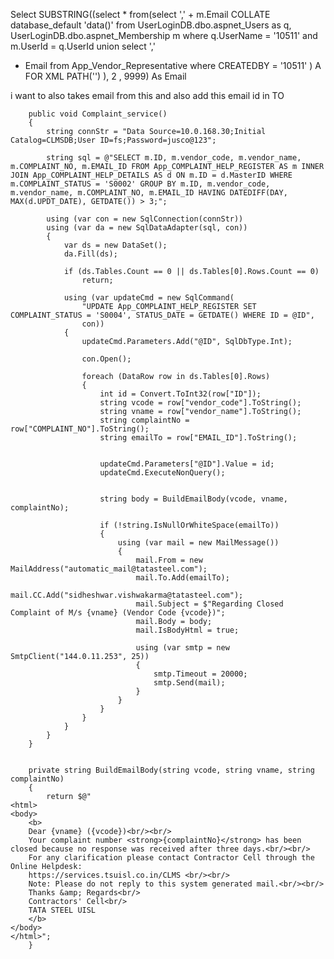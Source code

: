Select SUBSTRING((select * from(select ',' + m.Email COLLATE database_default 'data()' from UserLoginDB.dbo.aspnet_Users as q,
UserLoginDB.dbo.aspnet_Membership m where q.UserName = '10511' and m.UserId = q.UserId union select ',' 
+ Email from App_Vendor_Representative   where CREATEDBY = '10511'   ) A FOR XML PATH('') ), 2 , 9999) As Email

 i want to also takes email from this and also add this email id in TO

 
        public void Complaint_service()
        {
            string connStr = "Data Source=10.0.168.30;Initial Catalog=CLMSDB;User ID=fs;Password=jusco@123";

            string sql = @"SELECT m.ID, m.vendor_code, m.vendor_name, m.COMPLAINT_NO, m.EMAIL_ID FROM App_COMPLAINT_HELP_REGISTER AS m INNER JOIN App_COMPLAINT_HELP_DETAILS AS d ON m.ID = d.MasterID WHERE m.COMPLAINT_STATUS = 'S0002' GROUP BY m.ID, m.vendor_code, m.vendor_name, m.COMPLAINT_NO, m.EMAIL_ID HAVING DATEDIFF(DAY, MAX(d.UPDT_DATE), GETDATE()) > 3;";

            using (var con = new SqlConnection(connStr))
            using (var da = new SqlDataAdapter(sql, con))
            {
                var ds = new DataSet();
                da.Fill(ds);

                if (ds.Tables.Count == 0 || ds.Tables[0].Rows.Count == 0)
                    return;   

                using (var updateCmd = new SqlCommand(
                    "UPDATE App_COMPLAINT_HELP_REGISTER SET COMPLAINT_STATUS = 'S0004', STATUS_DATE = GETDATE() WHERE ID = @ID",
                    con))
                {
                    updateCmd.Parameters.Add("@ID", SqlDbType.Int);

                    con.Open();

                    foreach (DataRow row in ds.Tables[0].Rows)
                    {
                        int id = Convert.ToInt32(row["ID"]);
                        string vcode = row["vendor_code"].ToString();
                        string vname = row["vendor_name"].ToString();
                        string complaintNo = row["COMPLAINT_NO"].ToString();
                        string emailTo = row["EMAIL_ID"].ToString();

                     
                        updateCmd.Parameters["@ID"].Value = id;
                        updateCmd.ExecuteNonQuery();

                 
                        string body = BuildEmailBody(vcode, vname, complaintNo);

                        if (!string.IsNullOrWhiteSpace(emailTo))
                        {
                            using (var mail = new MailMessage())
                            {
                                mail.From = new MailAddress("automatic_mail@tatasteel.com");
                                mail.To.Add(emailTo);
                                mail.CC.Add("sidheshwar.vishwakarma@tatasteel.com");
                                mail.Subject = $"Regarding Closed Complaint of M/s {vname} (Vendor Code {vcode})";
                                mail.Body = body;
                                mail.IsBodyHtml = true;

                                using (var smtp = new SmtpClient("144.0.11.253", 25))
                                {
                                    smtp.Timeout = 20000;
                                    smtp.Send(mail);
                                }
                            }
                        }
                    }
                }
            }
        }

       
        private string BuildEmailBody(string vcode, string vname, string complaintNo)
        {
            return $@"
    <html>
    <body>
        <b>
        Dear {vname} ({vcode})<br/><br/>
        Your complaint number <strong>{complaintNo}</strong> has been closed because no response was received after three days.<br/><br/>
        For any clarification please contact Contractor Cell through the Online Helpdesk:
        https://services.tsuisl.co.in/CLMS <br/><br/>
        Note: Please do not reply to this system generated mail.<br/><br/>
        Thanks &amp; Regards<br/>
        Contractors' Cell<br/>
        TATA STEEL UISL
        </b>
    </body>
    </html>";
        }






